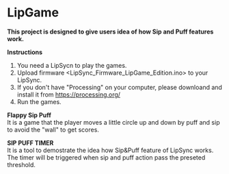 # LipGame

**This project is designed to give users idea of how Sip and Puff features work.**
  
**Instructions**
1. You need a LipSycn to play the games.
2. Upload firmware <LipSync_Firmware_LipGame_Edition.ino> to your LipSync.
3. If you don't have "Processing" on your computer, please downloand and install it from https://processing.org/
4. Run the games.
  
**Flappy Sip Puff**  
It is a game that the player moves a little circle up and down by puff and sip to avoid the "wall" to get scores.
  
**SIP PUFF TIMER**  
It is a tool to demostrate the idea how Sip&Puff feature of LipSync works.  
The timer will be triggered when sip and puff action pass the preseted threshold.

